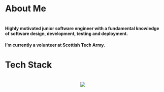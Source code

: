 # About Me
#
#### Highly motivated junior software engineer with a fundamental knowledge of software design, development, testing and deployment.
#### I’m currently a volunteer at Scottish Tech Army.
# Tech Stack
#

<p align="center">
  <a href="https://skillicons.dev">
    <img src="https://skillicons.dev/icons?i=html,js,css,mongodb,express,react" />
  </a>
</p>




<!--
**gergacio/gergacio** is a ✨ _special_ ✨ repository because its `README.md` (this file) appears on your GitHub profile.

Here are some ideas to get you started:

- 🔭 I’m currently working on ...
- 🌱 I’m currently learning ...
- 👯 I’m looking to collaborate on ...
- 🤔 I’m looking for help with ...
- 💬 Ask me about ...
- 📫 How to reach me: ...
- 😄 Pronouns: ...
- ⚡ Fun fact: ...
-->


